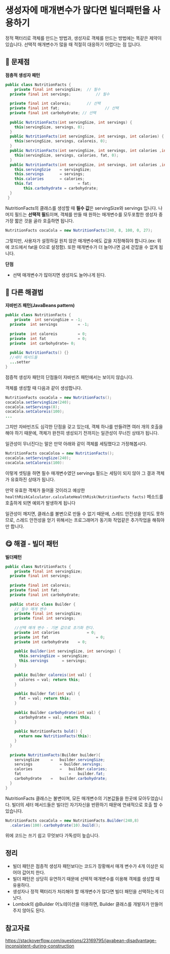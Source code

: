 # 생성자에 매개변수가 많다면 빌더패턴을 사용하기

정적 팩터리로 객체를 만드는 방법과, 생성자로 객체를 만드는 방법에는 똑같은 제약이 있습니다. 선택적 매개변수가 많을 때 적절히 대응하기 어렵다는 점 입니다.

## 🤔 문제점

**점층적 생성자 패턴**

```java
public class NutritionFacts {
	private final int servingSize;  // 필수
  private final int servings;			// 필수
  
  private final int caloreis; 		// 선택
  private final int fat;					// 선택
  private final int carbohydrate; // 선택
  
  public NutritionFacts(int servingSize, int servings) {
    this(servingSize, servings, 0);
  }
  public NutritionFacts(int servingSize, int servings, int calories) {
    this(servingSize, servings, caloreis, 0);
  }
  public NutritionFacts(int servingSize, int servings, int calories ,int fat) {
    this(servingSize, servings, calories, fat, 0);
  }
  public NutritionFacts(int servingSize, int servings, int calories ,int fat ,int carbohydrate) {
    this.servingSzie 	= servingSize;
    this.servings 		= servings; 
    this.calories 		= calories;
    this.fat 					= fat;
		this.carbohydrate = carbohydrate;
  }
 }
```

NutritionFacts의 클래스를 생성할 때 **필수 값**은 servingSize와 servings 입니다. 나머지 필드는 **선택적 필드**이며, 객체를 만들 때 원하는 매개변수를 모두포함한 생성자 중 가장 짧은 것을 골라 호출하면 됩니다.

```java
NutritionFacts cocaCola = new NutritionFacts(240, 8, 100, 0, 27);
```

그렇지만, 사용자가 설정하길 원치 않은 매개변수에도 값을 지정해줘야 합니다.(ex: 위에 코드에서 fat을 0으로 설정함).
또한 매개변수가 더 늘어나면 금세 걷잡을 수 없게 됩니다.

**단점**

- 선택 매개변수가 많아지면 생성자도 늘어나게 된다.



## 🧐 다른 해결법

**자바빈즈 패턴(JavaBeans pattern)**

```java
public class NutritionFacts {
	private  int servingSize = -1;
  private  int servings 		= -1;
  
  private  int caloreis 		= 0;
  private  int fat 				= 0;
  private  int carbohydrate= 0;
    
  public NutritionFacts() {}
  //세터 메서드들
  ...setter
}
```

점증척 생성자 패턴의 단점들이 자바빈즈 패턴에서는 보이지 않습니다.

객체를 생성할 때 다음과 같이 생성합니다.

```java
NutritionFacts cocaCola = new NutritionFacts();
cocaCola.setServingSize(240);
cocaCola.setServings(8);
cocaCola.setCaloreis(100);
...
```

그치만 자바빈즈도 심각한 단점을 갖고 있는데, 객체 하나를 만들려면 여러 개의 호출을 해야 하기 때문에, 객체가 완전히 생성되기 전까지는 일관성이 무너진 상태가 됩니다.

일관성이 무너진다는 말은 만약 아래와 같이 객체를 세팅했다고 가정해봅시다.

```java
NutritionFacts cocaColoa = new NutritionFacts();
cocaCola.setServingSize(240);
cocaCola.setCaloreis(100):
```

이렇게 셋팅을 하면 필수 매개변수였던 servings 필드는 세팅이 되지 않아 그 결과 객체가 유효하진 상태가 됩니다.

만약 유효한 객체가 들어올 것이라고 예상한 `healthRiskCalculator.calculateHealthRisk(NutritionFacts facts)` 메소드를 호출하게 되면 예외가 발생하게 됩니다



 일관성이 깨지면, 클래스를 불변으로 만들 수 없기 때문에, 스레드 안전성을 얻지도 못하므로, 스레드 안전성을 얻기 위해서는 프로그래머가 동기화 작업같은 추가작업을 해줘야만 합니다.



## 😋 해결 - 빌더 패턴

**빌더패턴**

```java
public class NutritionFacts {
	private final int servingSize;  
  private final int servings;			
  
  private final int caloreis; 	
  private final int fat;				
  private final int carbohydrate;
  
  public static class Builder {
    // 필수 매개 변수
    private final int servingSize;
    private final int servings;
    
    //선택 매개 변수 - 기본 값으로 초기화 한다.
    private int calories			= 0;
    private int fat						= 0;
    private int carbohydrate	= 0;
    
    public Builder(int servingSize, int servings) {
      this.servingSize = servingSize;
      this.servings 	 = servings;
    }
    
    public Builder caloreis(int val) {
      calores = val; return this;
    }
    
    public Builder fat(int val) {
      fat = val; return this;
    }
    
    public Builder carbohydrate(int val) {
      carbohydrate = val; return this;
    }
    
    public NutritionFacts buld() {
      return new NutritionFacts(this):
    }
  }
  
  private NutritionFacts(Builder builder){
    servingSize		=	builder.servingSize;
    servings			= builder.servings;
    calories			=	builder.calories;
    fat						=	builder.fat;
    carbohydrate	=	builder.carbohydrate;
  }
}
```

NutritionFacts 클래스는 불변이며, 모든 매개변수의 기본값들을 한곳에 모아두었습니다. 빌더의 세터 메서드들은 빌더인 자기자신을 반환하기 때문에 연쇄적으로 호출 할 수 있습니다.

```java
NutritionFacts cocaCola = new NutritionFacts.Builder(240,8)
  .calories(100).carbohydrate(10).build();
```

위에 코드는 쓰기 쉽고 무엇보다 가독성이 높습니다. 

## 정리

- 빌더 패턴은 점층적 생성자 패턴보다는 코드가 장황해서 매개 변수가 4개 이상은 되어야 값어치 한다.
- 빌더 패턴은 상당히 유연하기 때문에 선택적 매개변수를 이용해 객체를 생성할 때 유용하다.
- 생성자나 정적 팩터리가 처리해야 할 매개변수가 많다면 빌더 패턴을 선택하는게 더 낫다.
- Lombok의 @Builder 어노테이션을 이용하면, Builder 클래스를 개발자가 만들어주지 않아도 된다.

## 참고자료

https://stackoverflow.com/questions/23169795/javabean-disadvantage-inconsistent-during-construction